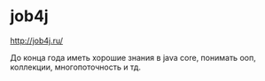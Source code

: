 # job4j

http://job4j.ru/

До конца года иметь хорошие знания в java core, понимать ооп, коллекции, многопоточность и тд.